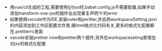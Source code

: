 * 用vue/cli生成的工程,需要使用(j/t)sx时,babel.config.js不需要配置,如果手动添加transform-vue-jsx的插件会出现重复声明'h'的error
* 如果使用vscode作为IDE,安装vuter和peritter,并且把workspaceSetting.json的内容添加到工作区配置文件里,跟html格式化代码有关,更多的格式化配置都在.prettierrc里面
* vscode安装prettier now和prettier两个插件,另外在workspaceseting里增加对jsx的格式化配置